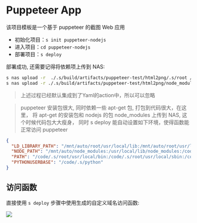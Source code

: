 # Puppeteer App

该项目模板是一个基于 puppeteer 的截图 Web 应用

- 初始化项目：`s init puppeteer-nodejs`
- 进入项目：`cd puppeteer-nodejs`
- 部署项目：`s deploy`

部署成功, 还需要记得将依赖项上传到 NAS:

```bash
s nas upload -r  ./.s/build/artifacts/puppeteer-test/html2png/.s/root /mnt/auto/root
s nas upload -r ./.s/build/artifacts/puppeteer-test/html2png/node_modules  /mnt/auto/node_modules
```

> 上述过程已经默认集成到了Yaml的action中，所以可以忽略

> puppeteer 安装包很大, 同时依赖一些 apt-get 包, 打包到代码很大，在这里， 将 apt-get 的安装包和 nodejs 的包 node_modules 上传到 NAS, 这个时候代码包大大瘦身， 同时 s deploy 能自动设置如下环境，使得函数能正常访问 puppeteer

```json
{
  "LD_LIBRARY_PATH": "/mnt/auto/root/usr/local/lib:/mnt/auto/root/usr/lib:/mnt/auto/root/usr/lib/x86_64-linux-gnu:/mnt/auto/root/usr/lib64:/mnt/auto/root/lib:/mnt/auto/root/lib/x86_64-linux-gnu:/mnt/auto/root/python/lib/python2.7/site-packages:/mnt/auto/root/python/lib/python3.6/site-packages:/code/.s/root/usr/local/lib:/code/.s/root/usr/lib:/code/.s/root/usr/lib/x86_64-linux-gnu:/code/.s/root/usr/lib64:/code/.s/root/lib:/code/.s/root/lib/x86_64-linux-gnu:/code/.s/root/python/lib/python2.7/site-packages:/code/.s/root/python/lib/python3.6/site-packages:/code:/code/lib:/usr/local/lib",
  "NODE_PATH": "/mnt/auto/node_modules:/usr/local/lib/node_modules:/code/node_modules",
  "PATH": "/code/.s/root/usr/local/bin:/code/.s/root/usr/local/sbin:/code/.s/root/usr/bin:/code/.s/root/usr/sbin:/code/.s/root/sbin:/code/.s/root/bin:/code:/code/node_modules/.bin:/code/.s/python/bin:/code/.s/node_modules/.bin:/usr/local/bin:/usr/local/sbin:/usr/bin:/usr/sbin:/sbin:/bin",
  "PYTHONUSERBASE": "/code/.s/python"
}
```

## 访问函数

直接使用 `s deploy` 步骤中使用生成的自定义域名访问函数:

![](https://img.alicdn.com/imgextra/i3/O1CN01zHn7rA26A0ie5k2NY_!!6000000007620-2-tps-945-123.png)
